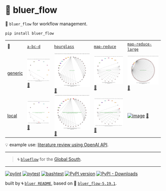 # 📜 bluer_flow

📜 `bluer_flow` for workflow management.

```bash
pip install bluer_flow
```

|   |   |   |   |   |
| --- | --- | --- | --- | --- |
| 📜 | [`a-bc-d`](./patterns/a-bc-d.dot) | [`hourglass`](./patterns/hourglass.dot) | [`map-reduce`](./patterns/map-reduce.dot) | [`map-reduce-large`](./patterns/map-reduce-large.dot) |
| [generic](./runners/generic.py) | [![image](https://github.com/kamangir/assets/blob/main/bluer_flow-generic-a-bc-d/workflow.gif?raw=true&random=19hj17fefumsr0s6)](https://github.com/kamangir/assets/blob/main/bluer_flow-generic-a-bc-d/workflow.gif?raw=true&random=19hj17fefumsr0s6) [🔗](https://github.com/kamangir/assets/blob/main/bluer_flow-generic-a-bc-d/workflow.gif?raw=true&random=19hj17fefumsr0s6) | [![image](https://github.com/kamangir/assets/blob/main/bluer_flow-generic-hourglass/workflow.gif?raw=true&random=5jcmvhmxplk4ar6e)](https://github.com/kamangir/assets/blob/main/bluer_flow-generic-hourglass/workflow.gif?raw=true&random=5jcmvhmxplk4ar6e) [🔗](https://github.com/kamangir/assets/blob/main/bluer_flow-generic-hourglass/workflow.gif?raw=true&random=5jcmvhmxplk4ar6e) | [![image](https://github.com/kamangir/assets/blob/main/bluer_flow-generic-map-reduce/workflow.gif?raw=true&random=6s6fem0v6vsfwwld)](https://github.com/kamangir/assets/blob/main/bluer_flow-generic-map-reduce/workflow.gif?raw=true&random=6s6fem0v6vsfwwld) [🔗](https://github.com/kamangir/assets/blob/main/bluer_flow-generic-map-reduce/workflow.gif?raw=true&random=6s6fem0v6vsfwwld) | [![image](https://github.com/kamangir/assets/blob/main/bluer_flow-generic-map-reduce-large/workflow.gif?raw=true&random=ptl9kezdfxwpd3wo)](https://github.com/kamangir/assets/blob/main/bluer_flow-generic-map-reduce-large/workflow.gif?raw=true&random=ptl9kezdfxwpd3wo) [🔗](https://github.com/kamangir/assets/blob/main/bluer_flow-generic-map-reduce-large/workflow.gif?raw=true&random=ptl9kezdfxwpd3wo) |
| [local](./runners/local.py) | [![image](https://github.com/kamangir/assets/blob/main/bluer_flow-local-a-bc-d/workflow.gif?raw=true&random=jqa3phcff1t1wa3r)](https://github.com/kamangir/assets/blob/main/bluer_flow-local-a-bc-d/workflow.gif?raw=true&random=jqa3phcff1t1wa3r) [🔗](https://github.com/kamangir/assets/blob/main/bluer_flow-local-a-bc-d/workflow.gif?raw=true&random=jqa3phcff1t1wa3r) | [![image](https://github.com/kamangir/assets/blob/main/bluer_flow-local-hourglass/workflow.gif?raw=true&random=gxzg34frcqc4e52c)](https://github.com/kamangir/assets/blob/main/bluer_flow-local-hourglass/workflow.gif?raw=true&random=gxzg34frcqc4e52c) [🔗](https://github.com/kamangir/assets/blob/main/bluer_flow-local-hourglass/workflow.gif?raw=true&random=gxzg34frcqc4e52c) | [![image](https://github.com/kamangir/assets/blob/main/bluer_flow-local-map-reduce/workflow.gif?raw=true&random=t0zq6fgy2ekzwv84)](https://github.com/kamangir/assets/blob/main/bluer_flow-local-map-reduce/workflow.gif?raw=true&random=t0zq6fgy2ekzwv84) [🔗](https://github.com/kamangir/assets/blob/main/bluer_flow-local-map-reduce/workflow.gif?raw=true&random=t0zq6fgy2ekzwv84) | [![image](https://github.com/kamangir/assets/blob/main/bluer_flow-local-map-reduce-large/workflow.gif?raw=true&random=kw2t5y0tslklj3ut)](https://github.com/kamangir/assets/blob/main/bluer_flow-local-map-reduce-large/workflow.gif?raw=true&random=kw2t5y0tslklj3ut) [🔗](https://github.com/kamangir/assets/blob/main/bluer_flow-local-map-reduce-large/workflow.gif?raw=true&random=kw2t5y0tslklj3ut) |

💡 example use: [literature review using OpenAI API](https://github.com/kamangir/openai-commands/tree/main/openai_commands/literature_review).

---

> 🌀 [`blueflow`](https://github.com/kamangir/notebooks-and-scripts) for the [Global South](https://github.com/kamangir/bluer-south).

---


[![pylint](https://github.com/kamangir/bluer-flow/actions/workflows/pylint.yml/badge.svg)](https://github.com/kamangir/bluer-flow/actions/workflows/pylint.yml) [![pytest](https://github.com/kamangir/bluer-flow/actions/workflows/pytest.yml/badge.svg)](https://github.com/kamangir/bluer-flow/actions/workflows/pytest.yml) [![bashtest](https://github.com/kamangir/bluer-flow/actions/workflows/bashtest.yml/badge.svg)](https://github.com/kamangir/bluer-flow/actions/workflows/bashtest.yml) [![PyPI version](https://img.shields.io/pypi/v/bluer-flow.svg)](https://pypi.org/project/bluer-flow/) [![PyPI - Downloads](https://img.shields.io/pypi/dd/bluer-flow)](https://pypistats.org/packages/bluer-flow)

built by 🌀 [`bluer README`](https://github.com/kamangir/bluer-objects/tree/main/bluer_objects/README), based on 📜 [`bluer_flow-5.19.1`](https://github.com/kamangir/bluer-flow).
